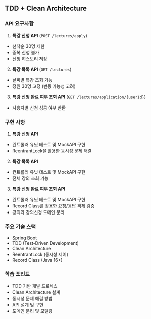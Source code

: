 ##  TDD + Clean Architecture 

### API 요구사항

1. **특강 신청 API** (`POST /lectures/apply`)
  - 선착순 30명 제한
  - 중복 신청 불가
  - 신청 히스토리 저장

2. **특강 목록 API** (`GET /lectures`)
  - 날짜별 특강 조회 가능
  - 정원 30명 고정 (변동 가능성 고려)

3. **특강 신청 완료 여부 조회 API** (`GET /lectures/application/{userId}`)
  - 사용자별 신청 성공 여부 반환

### 구현 사항

1. **특강 신청 API**
  - 컨트롤러 유닛 테스트 및 MockAPI 구현
  - ReentrantLock을 활용한 동시성 문제 해결

2. **특강 목록 API**
  - 컨트롤러 유닛 테스트 및 MockAPI 구현
  - 전체 강의 조회 기능

3. **특강 신청 완료 여부 조회 API**
  - 컨트롤러 유닛 테스트 및 MockAPI 구현
  - Record Class를 활용한 요청/응답 객체 검증
  - 강의와 강의신청 도메인 분리

### 주요 기술 스택
- Spring Boot
- TDD (Test-Driven Development)
- Clean Architecture
- ReentrantLock (동시성 제어)
- Record Class (Java 16+)

### 학습 포인트
- TDD 기반 개발 프로세스
- Clean Architecture 설계
- 동시성 문제 해결 방법
- API 설계 및 구현
- 도메인 분리 및 모델링


